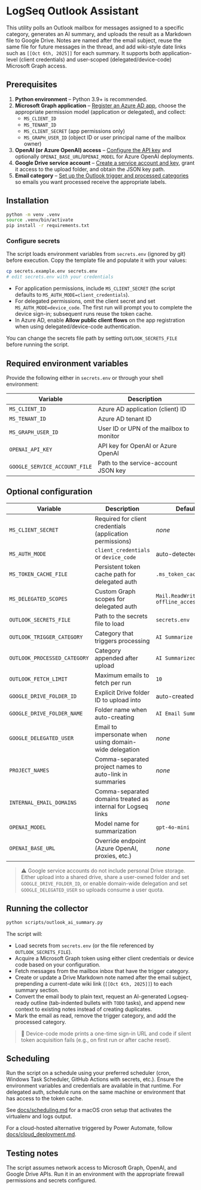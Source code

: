 # LogSeq Outlook Assistant

This utility polls an Outlook mailbox for messages assigned to a specific category, generates an AI summary, and uploads the result as a Markdown file to Google Drive. Notes are named after the email subject, reuse the same file for future messages in the thread, and add wiki-style date links such as `[[Oct 6th, 2025]]` for each summary. It supports both application-level (client credentials) and user-scoped (delegated/device-code) Microsoft Graph access.

## Prerequisites

1. **Python environment** – Python 3.9+ is recommended.
2. **Microsoft Graph application** – [Register an Azure AD app](docs/azure_ad_app_registration.md), choose the appropriate permission model (application or delegated), and collect:
   - `MS_CLIENT_ID`
   - `MS_TENANT_ID`
   - `MS_CLIENT_SECRET` (app permissions only)
   - `MS_GRAPH_USER_ID` (object ID or user principal name of the mailbox owner)
3. **OpenAI (or Azure OpenAI) access** – [Configure the API key](docs/openai_access.md) and optionally `OPENAI_BASE_URL`/`OPENAI_MODEL` for Azure OpenAI deployments.
4. **Google Drive service account** – [Create a service account and key](docs/google_drive_service_account.md), grant it access to the upload folder, and obtain the JSON key path.
5. **Email category** – [Set up the Outlook trigger and processed categories](docs/outlook_category_setup.md) so emails you want processed receive the appropriate labels.

## Installation

```bash
python -m venv .venv
source .venv/bin/activate
pip install -r requirements.txt
```

### Configure secrets

The script loads environment variables from `secrets.env` (ignored by git) before execution. Copy the template file and populate it with your values:

```bash
cp secrets.example.env secrets.env
# edit secrets.env with your credentials
```

- For application permissions, include `MS_CLIENT_SECRET` (the script defaults to `MS_AUTH_MODE=client_credentials`).
- For delegated permissions, omit the client secret and set `MS_AUTH_MODE=device_code`. The first run will prompt you to complete the device sign-in; subsequent runs reuse the token cache.
- In Azure AD, enable **Allow public client flows** on the app registration when using delegated/device-code authentication.

You can change the secrets file path by setting `OUTLOOK_SECRETS_FILE` before running the script.

## Required environment variables

Provide the following either in `secrets.env` or through your shell environment:

| Variable | Description |
| --- | --- |
| `MS_CLIENT_ID` | Azure AD application (client) ID |
| `MS_TENANT_ID` | Azure AD tenant ID |
| `MS_GRAPH_USER_ID` | User ID or UPN of the mailbox to monitor |
| `OPENAI_API_KEY` | API key for OpenAI or Azure OpenAI |
| `GOOGLE_SERVICE_ACCOUNT_FILE` | Path to the service-account JSON key |

## Optional configuration

| Variable | Description | Default |
| --- | --- | --- |
| `MS_CLIENT_SECRET` | Required for client credentials (application permissions) | *none* |
| `MS_AUTH_MODE` | `client_credentials` or `device_code` | auto-detected |
| `MS_TOKEN_CACHE_FILE` | Persistent token cache path for delegated auth | `.ms_token_cache.json` |
| `MS_DELEGATED_SCOPES` | Custom Graph scopes for delegated auth | `Mail.ReadWrite offline_access` |
| `OUTLOOK_SECRETS_FILE` | Path to the secrets file to load | `secrets.env` |
| `OUTLOOK_TRIGGER_CATEGORY` | Category that triggers processing | `AI Summarize` |
| `OUTLOOK_PROCESSED_CATEGORY` | Category appended after upload | `AI Summarized` |
| `OUTLOOK_FETCH_LIMIT` | Maximum emails to fetch per run | `10` |
| `GOOGLE_DRIVE_FOLDER_ID` | Explicit Drive folder ID to upload into | auto-created |
| `GOOGLE_DRIVE_FOLDER_NAME` | Folder name when auto-creating | `AI Email Summaries` |
| `GOOGLE_DELEGATED_USER` | Email to impersonate when using domain-wide delegation | *none* |
| `PROJECT_NAMES` | Comma-separated project names to auto-link in summaries | *none* |
| `INTERNAL_EMAIL_DOMAINS` | Comma-separated domains treated as internal for Logseq links | *none* |
| `OPENAI_MODEL` | Model name for summarization | `gpt-4o-mini` |
| `OPENAI_BASE_URL` | Override endpoint (Azure OpenAI, proxies, etc.) | *none* |

> ⚠️ Google service accounts do not include personal Drive storage. Either upload into a shared drive, share a user-owned folder and set `GOOGLE_DRIVE_FOLDER_ID`, or enable domain-wide delegation and set `GOOGLE_DELEGATED_USER` so uploads consume a user quota.

## Running the collector

```bash
python scripts/outlook_ai_summary.py
```

The script will:

- Load secrets from `secrets.env` (or the file referenced by `OUTLOOK_SECRETS_FILE`).
- Acquire a Microsoft Graph token using either client credentials or device code based on your configuration.
- Fetch messages from the mailbox inbox that have the trigger category.
- Create or update a Drive Markdown note named after the email subject, prepending a current-date wiki link (`[[Oct 6th, 2025]]`) to each summary section.
- Convert the email body to plain text, request an AI-generated Logseq-ready outline (tab-indented bullets with `TODO` tasks), and append new context to existing notes instead of creating duplicates.
- Mark the email as read, remove the trigger category, and add the processed category.

> 📝 Device-code mode prints a one-time sign-in URL and code if silent token acquisition fails (e.g., on first run or after cache reset).

## Scheduling

Run the script on a schedule using your preferred scheduler (cron, Windows Task Scheduler, GitHub Actions with secrets, etc.). Ensure the environment variables and credentials are available in that runtime. For delegated auth, schedule runs on the same machine or environment that has access to the token cache.

See [docs/scheduling.md](docs/scheduling.md) for a macOS cron setup that activates the virtualenv and logs output.

For a cloud-hosted alternative triggered by Power Automate, follow [docs/cloud_deployment.md](docs/cloud_deployment.md).

## Testing notes

The script assumes network access to Microsoft Graph, OpenAI, and Google Drive APIs. Run it in an environment with the appropriate firewall permissions and secrets configured.
